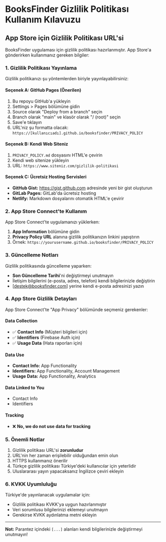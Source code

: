 # BooksFinder Gizlilik Politikası Kullanım Kılavuzu

## App Store için Gizlilik Politikası URL'si

BooksFinder uygulaması için gizlilik politikası hazırlanmıştır. App Store'a gönderirken kullanmanız gereken bilgiler:

### 1. Gizlilik Politikası Yayınlama

Gizlilik politikanızı şu yöntemlerden biriyle yayınlayabilirsiniz:

#### Seçenek A: GitHub Pages (Önerilen)
1. Bu repoyu GitHub'a yükleyin
2. Settings > Pages bölümüne gidin
3. Source olarak "Deploy from a branch" seçin
4. Branch olarak "main" ve klasör olarak "/ (root)" seçin
5. Save'e tıklayın
6. URL'niz şu formatta olacak: `https://[kullanıcıadı].github.io/booksfinder/PRIVACY_POLICY`

#### Seçenek B: Kendi Web Siteniz
1. `PRIVACY_POLICY.md` dosyasını HTML'e çevirin
2. Kendi web sitenize yükleyin
3. URL: `https://www.siteniz.com/gizlilik-politikasi`

#### Seçenek C: Ücretsiz Hosting Servisleri
- **GitHub Gist:** https://gist.github.com adresinde yeni bir gist oluşturun
- **GitLab Pages:** GitLab'da ücretsiz hosting
- **Netlify:** Markdown dosyalarını otomatik HTML'e çevirir

### 2. App Store Connect'te Kullanım

App Store Connect'te uygulamanızı yüklerken:

1. **App Information** bölümüne gidin
2. **Privacy Policy URL** alanına gizlilik politikanızın linkini yapıştırın
3. Örnek: `https://yourusername.github.io/booksfinder/PRIVACY_POLICY`

### 3. Güncelleme Notları

Gizlilik politikasında güncelleme yaparken:
- **Son Güncelleme Tarihi**'ni değiştirmeyi unutmayın
- İletişim bilgilerini (e-posta, adres, telefon) kendi bilgilerinizle değiştirin
- [destek@booksfinder.com] yerine kendi e-posta adresinizi yazın

### 4. App Store Gizlilik Detayları

App Store Connect'te "App Privacy" bölümünde seçmeniz gerekenler:

#### Data Collection
- ✅ **Contact Info** (Müşteri bilgileri için)
- ✅ **Identifiers** (Firebase Auth için)
- ✅ **Usage Data** (Hata raporları için)

#### Data Use
- **Contact Info:** App Functionality
- **Identifiers:** App Functionality, Account Management
- **Usage Data:** App Functionality, Analytics

#### Data Linked to You
- Contact Info
- Identifiers

#### Tracking
- ❌ **No, we do not use data for tracking**

### 5. Önemli Notlar

1. Gizlilik politikası URL'si **zorunludur**
2. URL'nin her zaman erişilebilir olduğundan emin olun
3. HTTPS kullanmanız önerilir
4. Türkçe gizlilik politikası Türkiye'deki kullanıcılar için yeterlidir
5. Uluslararası yayın yapacaksanız İngilizce çeviri ekleyin

### 6. KVKK Uyumluluğu

Türkiye'de yayınlanacak uygulamalar için:
- Gizlilik politikası KVKK'ya uygun hazırlanmıştır
- Veri sorumlusu bilgilerinizi eklemeyi unutmayın
- Gerekirse KVKK aydınlatma metni ekleyin

---

**Not:** Parantez içindeki `[...]` alanları kendi bilgilerinizle değiştirmeyi unutmayın! 